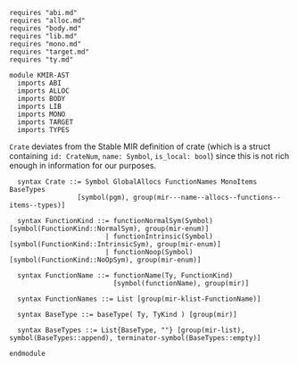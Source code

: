 ```k
requires "abi.md"
requires "alloc.md"
requires "body.md"
requires "lib.md"
requires "mono.md"
requires "target.md"
requires "ty.md"

module KMIR-AST
  imports ABI
  imports ALLOC
  imports BODY
  imports LIB
  imports MONO
  imports TARGET
  imports TYPES
```

`Crate` deviates from the Stable MIR definition of crate (which is a struct containing `id: CrateNum`, `name: Symbol`, `is_local: bool`) since this is not rich enough in information for our purposes. 
```k 
  syntax Crate ::= Symbol GlobalAllocs FunctionNames MonoItems BaseTypes
                 [symbol(pgm), group(mir---name--allocs--functions--items--types)]

  syntax FunctionKind ::= functionNormalSym(Symbol) [symbol(FunctionKind::NormalSym), group(mir-enum)]
                        | functionIntrinsic(Symbol) [symbol(FunctionKind::IntrinsicSym), group(mir-enum)]
                        | functionNoop(Symbol)      [symbol(FunctionKind::NoOpSym), group(mir-enum)]

  syntax FunctionName ::= functionName(Ty, FunctionKind)
                          [symbol(functionName), group(mir)]

  syntax FunctionNames ::= List [group(mir-klist-FunctionName)]

  syntax BaseType ::= baseType( Ty, TyKind ) [group(mir)]

  syntax BaseTypes ::= List{BaseType, ""} [group(mir-list), symbol(BaseTypes::append), terminator-symbol(BaseTypes::empty)]

endmodule
```